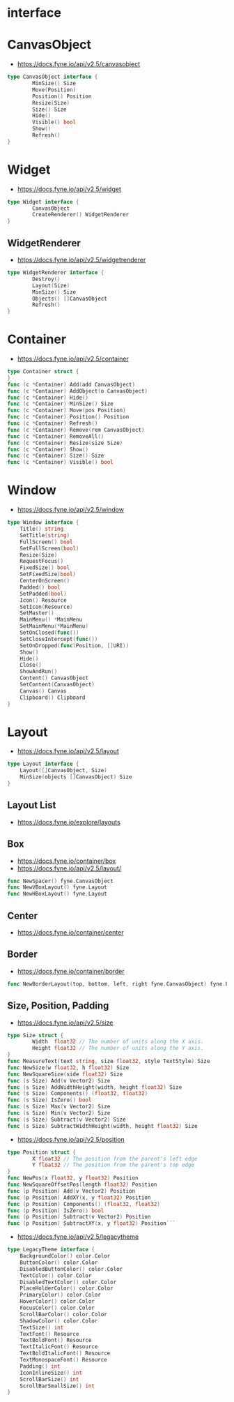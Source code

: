 # interface
# CanvasObject
- https://docs.fyne.io/api/v2.5/canvasobject
```go
type CanvasObject interface {
        MinSize() Size
        Move(Position)
        Position() Position
        Resize(Size)
        Size() Size
        Hide()
        Visible() bool
        Show()
        Refresh()
}
```
# Widget
- https://docs.fyne.io/api/v2.5/widget
```go
type Widget interface {
        CanvasObject
        CreateRenderer() WidgetRenderer
}
```
## WidgetRenderer
- https://docs.fyne.io/api/v2.5/widgetrenderer
```go
type WidgetRenderer interface {
        Destroy()
        Layout(Size)
        MinSize() Size
        Objects() []CanvasObject
        Refresh()
}
```
# Container
- https://docs.fyne.io/api/v2.5/container
```go
type Container struct {
}
func (c *Container) Add(add CanvasObject)
func (c *Container) AddObject(o CanvasObject)
func (c *Container) Hide()
func (c *Container) MinSize() Size
func (c *Container) Move(pos Position)
func (c *Container) Position() Position
func (c *Container) Refresh()
func (c *Container) Remove(rem CanvasObject)
func (c *Container) RemoveAll()
func (c *Container) Resize(size Size)
func (c *Container) Show()
func (c *Container) Size() Size
func (c *Container) Visible() bool
```
# Window
- https://docs.fyne.io/api/v2.5/window
```go
type Window interface {
	Title() string
	SetTitle(string)
	FullScreen() bool
	SetFullScreen(bool)
	Resize(Size)
	RequestFocus()
	FixedSize() bool
	SetFixedSize(bool)
	CenterOnScreen()
	Padded() bool
	SetPadded(bool)
	Icon() Resource
	SetIcon(Resource)
	SetMaster()
	MainMenu() *MainMenu
	SetMainMenu(*MainMenu)
	SetOnClosed(func())
	SetCloseIntercept(func())
	SetOnDropped(func(Position, []URI))
	Show()
	Hide()
	Close()
	ShowAndRun()
	Content() CanvasObject
	SetContent(CanvasObject)
	Canvas() Canvas
	Clipboard() Clipboard
}
```
# Layout
- https://docs.fyne.io/api/v2.5/layout
```go
type Layout interface {
	Layout([]CanvasObject, Size)
	MinSize(objects []CanvasObject) Size
}
```
## Layout List
- https://docs.fyne.io/explore/layouts
## Box
- https://docs.fyne.io/container/box
- https://docs.fyne.io/api/v2.5/layout/
```go
func NewSpacer() fyne.CanvasObject
func NewVBoxLayout() fyne.Layout
func NewHBoxLayout() fyne.Layout
```
## Center
- https://docs.fyne.io/container/center
## Border
- https://docs.fyne.io/container/border
```go
func NewBorderLayout(top, bottom, left, right fyne.CanvasObject) fyne.Layout
```
## Size, Position, Padding
- https://docs.fyne.io/api/v2.5/size
```go
type Size struct {
        Width  float32 // The number of units along the X axis.
        Height float32 // The number of units along the Y axis.
}
func MeasureText(text string, size float32, style TextStyle) Size
func NewSize(w float32, h float32) Size
func NewSquareSize(side float32) Size
func (s Size) Add(v Vector2) Size
func (s Size) AddWidthHeight(width, height float32) Size
func (s Size) Components() (float32, float32)
func (s Size) IsZero() bool
func (s Size) Max(v Vector2) Size
func (s Size) Min(v Vector2) Size
func (s Size) Subtract(v Vector2) Size
func (s Size) SubtractWidthHeight(width, height float32) Size
```
- https://docs.fyne.io/api/v2.5/position
```go
type Position struct {
        X float32 // The position from the parent's left edge
        Y float32 // The position from the parent's top edge
}
func NewPos(x float32, y float32) Position
func NewSquareOffsetPos(length float32) Position
func (p Position) Add(v Vector2) Position
func (p Position) AddXY(x, y float32) Position
func (p Position) Components() (float32, float32)
func (p Position) IsZero() bool
func (p Position) Subtract(v Vector2) Position
func (p Position) SubtractXY(x, y float32) Position```
```
- https://docs.fyne.io/api/v2.5/legacytheme
```go
type LegacyTheme interface {
	BackgroundColor() color.Color
	ButtonColor() color.Color
	DisabledButtonColor() color.Color
	TextColor() color.Color
	DisabledTextColor() color.Color
	PlaceHolderColor() color.Color
	PrimaryColor() color.Color
	HoverColor() color.Color
	FocusColor() color.Color
	ScrollBarColor() color.Color
	ShadowColor() color.Color
	TextSize() int
	TextFont() Resource
	TextBoldFont() Resource
	TextItalicFont() Resource
	TextBoldItalicFont() Resource
	TextMonospaceFont() Resource
	Padding() int
	IconInlineSize() int
	ScrollBarSize() int
	ScrollBarSmallSize() int
}
```
